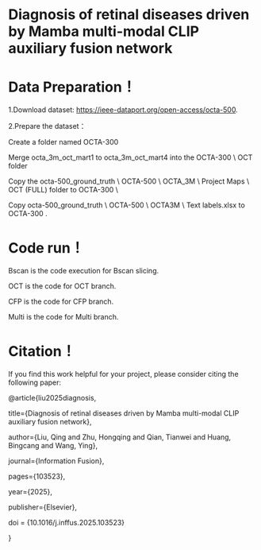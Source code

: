 # Diagnosis of retinal diseases driven by Mamba multi-modal CLIP auxiliary fusion network

# Data Preparation！
1.Download dataset:
https://ieee-dataport.org/open-access/octa-500.

2.Prepare the dataset：

Create a folder named OCTA-300

Merge octa_3m_oct_mart1 to octa_3m_oct_mart4 into the OCTA-300 \ OCT folder

Copy the octa-500_ground_truth \ OCTA-500 \ OCTA_3M \ Project Maps \ OCT (FULL) folder to OCTA-300 \

Copy octa-500_ground_truth \ OCTA-500 \ OCTA3M \ Text labels.xlsx to OCTA-300 \.

# Code run！
Bscan is the code execution for Bscan slicing.

OCT is the code for OCT branch.

CFP is the code for CFP branch.

Multi is the code for Multi branch.

# Citation！
If you find this work helpful for your project, please consider citing the following paper:

@article{liu2025diagnosis,

  title={Diagnosis of retinal diseases driven by Mamba multi-modal CLIP auxiliary fusion network},

  author={Liu, Qing and Zhu, Hongqing and Qian, Tianwei and Huang, Bingcang and Wang, Ying},

  journal={Information Fusion},

  pages={103523},

  year={2025},

  publisher={Elsevier},

  doi = {10.1016/j.inffus.2025.103523}

}
